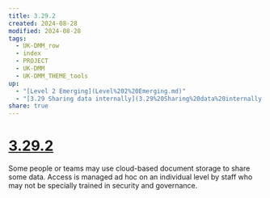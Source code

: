 ```yaml
---
title: 3.29.2
created: 2024-08-28
modified: 2024-08-28
tags:
  - UK-DMM_row
  - index
  - PROJECT
  - UK-DMM
  - UK-DMM_THEME_tools
up:
  - "[Level 2 Emerging](Level%202%20Emerging.md)"
  - "[3.29 Sharing data internally](3.29%20Sharing%20data%20internally.md)"
share: true
---
```

# [3.29.2](3.29.2.md)

Some people or teams may use cloud-based document storage to share some data. Access is managed ad hoc on an individual level by staff who may not be specially trained in security and governance.
